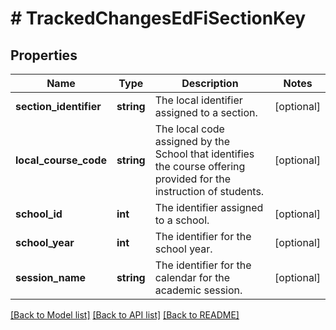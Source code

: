 # # TrackedChangesEdFiSectionKey

## Properties

Name | Type | Description | Notes
------------ | ------------- | ------------- | -------------
**section_identifier** | **string** | The local identifier assigned to a section. | [optional]
**local_course_code** | **string** | The local code assigned by the School that identifies the course offering provided for the instruction of students. | [optional]
**school_id** | **int** | The identifier assigned to a school. | [optional]
**school_year** | **int** | The identifier for the school year. | [optional]
**session_name** | **string** | The identifier for the calendar for the academic session. | [optional]

[[Back to Model list]](../../README.md#models) [[Back to API list]](../../README.md#endpoints) [[Back to README]](../../README.md)
